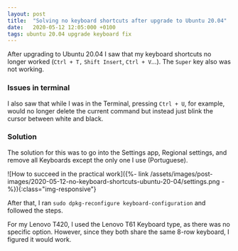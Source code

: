 ```yaml
---
layout: post
title:  "Solving no keyboard shortcuts after upgrade to Ubuntu 20.04"
date:   2020-05-12 12:05:000 +0100
tags: ubuntu 20.04 upgrade keyboard fix
---
```


After upgrading to Ubuntu 20.04 I saw that my keyboard shortcuts no longer worked (`Ctrl + T,` `Shift Insert`, `Ctrl + V`...). The `Super` key also was not working.

### Issues in terminal

I also saw that while I was in the Terminal, pressing `Ctrl + U`, for example, would no longer delete the current command but instead just blink the cursor between white and black.

### Solution

The solution for this was to go into the Settings app, Regional settings, and remove all Keyboards except the only one I use (Portuguese).

![How to succeed in the practical work]({%- link /assets/images/post-images/2020-05-12-no-keyboard-shortcuts-ubuntu-20-04/settings.png -%}){:class="img-responsive"}

After that, I ran `sudo dpkg-reconfigure keyboard-configuration` and followed the steps.

For my Lenovo T420, I used the Lenovo T61 Keyboard type, as there was no specific option. However, since they both share the same 8-row keyboard, I figured it would work.
